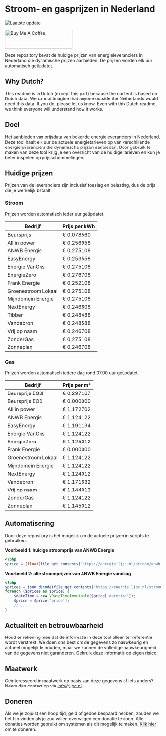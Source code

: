 # Stroom- en gasprijzen in Nederland

![Laatste update](https://img.shields.io/badge/laatste%20update-2024--04--28%2021%3A00%20CET-brightgreen)

<a href="https://www.buymeacoffee.com/Lars-" target="_blank"><img src="https://cdn.buymeacoffee.com/buttons/v2/default-orange.png" alt="Buy Me A Coffee" height="60" style="height: 60px !important;width: 217px !important;" ></a>

Deze repository bevat de huidige prijzen van energieleveranciers in Nederland die dynamische prijzen aanbieden. De prijzen worden elk uur automatisch geüpdatet.

## Why Dutch?

This readme is in Dutch (except this part) because the content is based on Dutch data. We cannot imagine that anyone outside the Netherlands would need this data. If you do, please let us know. Even with this Dutch readme, we think
everyone will understand how it works.

## Doel

Het aanbieden van prijsdata van bekende energieleveranciers in Nederland. Deze tool haalt elk uur de actuele energietarieven op van verschillende energieleveranciers die dynamische prijzen aanbieden. Door gebruik te maken van deze tool
krijg je een overzicht van de huidige tarieven en kun je beter inspelen op prijsschommelingen.

## Huidige prijzen

Prijzen van de leveranciers zijn inclusief toeslag en belasting, dus de prijs die je werkelijk betaalt.

### Stroom

Prijzen worden automatisch ieder uur geüpdatet.

 Bedrijf | Prijs per kWh 
---------|---------------
Beursprijs | € 0,078560
All in power | € 0,256958
ANWB Energie | € 0,275108
EasyEnergy | € 0,253558
Energie VanOns | € 0,275108
EnergieZero | € 0,276708
Frank Energie | € 0,252108
Groenestroom Lokaal | € 0,275108
Mijndomein Energie | € 0,275108
NextEnergy | € 0,246608
Tibber | € 0,248488
Vandebron | € 0,248588
Vrij op naam | € 0,246708
ZonderGas | € 0,275108
Zonneplan | € 0,246708


### Gas

Prijzen worden automatisch iedere dag rond 07.00 uur geüpdatet.

 Bedrijf | Prijs per m³ 
---------|--------------
Beursprijs EGSI | € 0,297167
Beursprijs EOD | € 0,000000
All in power | € 1,172702
ANWB Energie | € 1,124122
EasyEnergy | € 1,191134
Energie VanOns | € 1,124122
EnergieZero | € 1,125012
Frank Energie | € 0,000000
Groenestroom Lokaal | € 1,124122
Mijndomein Energie | € 1,124122
NextEnergy | € 1,124012
Vandebron | € 1,171632
Vrij op naam | € 1,144912
ZonderGas | € 1,124122
Zonneplan | € 1,145012


## Automatisering

Door deze repository is het mogelijk om de actuele prijzen in scripts te gebruiken.

**Voorbeeld 1: huidige stroomprijs van ANWB Energie**

```php
<?php
$price = (float)file_get_contents('https://energie.ljpc.nl/stroom/anwb-energie-nu.txt');

```

**Voorbeeld 2: alle stroomprijzen van ANWB Energie vandaag**

```php
<?php
$prices = json_decode(file_get_contents('https://energie.ljpc.nl/stroom/all-in-power-vandaag.json'),true);
foreach ($prices as $price) {
    $dateTime = new \DateTimeImmutable($price['datetime']);
    $price = $price['price'];
    // ...
}
```

## Actualiteit en betrouwbaarheid

Houd er rekening mee dat de informatie in deze tool alleen ter referentie wordt verstrekt. We doen ons best om de gegevens zo nauwkeurig en actueel mogelijk te houden, maar we kunnen de volledige nauwkeurigheid van de gegevens niet
garanderen. Gebruik deze informatie op eigen risico.

## Maatwerk

Geïnteresseerd in maatwerk op basis van deze gegevens of iets anders? Neem dan contact op
via [info@ljpc.nl](mailto:info@ljpc.nl?subject=Energie%20prijzen).

## Doneren

Als we je zojuist een hoop tijd, geld of gedoe bespaard hebben, zouden we het fijn vinden als je zou willen overwegen een
donatie te doen. Alle donaties worden gebruikt om systemen als dit mogelijk te
maken. [Klik hier](https://www.buymeacoffee.com/Lars-) om te doneren.
